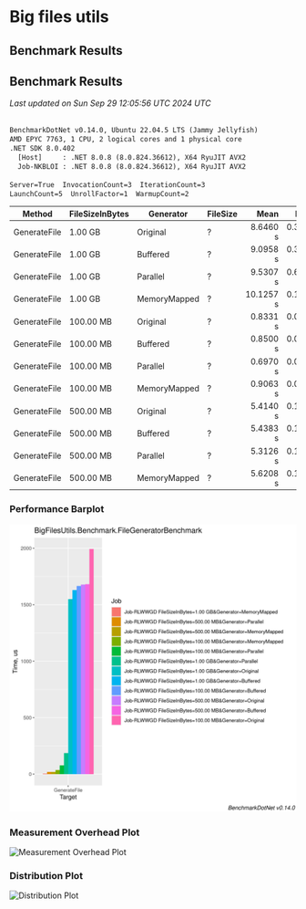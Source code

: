 # Big files utils

## Benchmark Results


<!-- BENCHMARK RESULTS START -->

## Benchmark Results

*Last updated on Sun Sep 29 12:05:56 UTC 2024 UTC*

```

BenchmarkDotNet v0.14.0, Ubuntu 22.04.5 LTS (Jammy Jellyfish)
AMD EPYC 7763, 1 CPU, 2 logical cores and 1 physical core
.NET SDK 8.0.402
  [Host]     : .NET 8.0.8 (8.0.824.36612), X64 RyuJIT AVX2
  Job-NKBLOI : .NET 8.0.8 (8.0.824.36612), X64 RyuJIT AVX2

Server=True  InvocationCount=3  IterationCount=3  
LaunchCount=5  UnrollFactor=1  WarmupCount=2  

```
| Method       | FileSizeInBytes | Generator    | FileSize | Mean      | Error    | StdDev   | StdErr   | Min      | Max       | Median    | Q1       | Q3        | Op/s   | Rank | Gen0        | Gen1        | Gen2        | Allocated  |
|------------- |---------------- |------------- |--------- |----------:|---------:|---------:|---------:|---------:|----------:|----------:|---------:|----------:|-------:|-----:|------------:|------------:|------------:|-----------:|
| GenerateFile | 1.00 GB         | Original     | ?        |  8.6460 s | 0.3693 s | 0.3454 s | 0.0892 s | 8.0517 s |  9.1652 s |  8.5570 s | 8.4111 s |  8.9216 s | 0.1157 |    5 |  19000.0000 |           - |           - | 5992.19 MB |
| GenerateFile | 1.00 GB         | Buffered     | ?        |  9.0958 s | 0.3536 s | 0.3308 s | 0.0854 s | 8.5630 s |  9.6118 s |  9.1639 s | 8.8221 s |  9.3574 s | 0.1099 |    5 | 417333.3333 | 417333.3333 | 417333.3333 | 5122.35 MB |
| GenerateFile | 1.00 GB         | Parallel     | ?        |  9.5307 s | 0.6131 s | 0.5735 s | 0.1481 s | 8.6362 s | 10.8499 s |  9.5743 s | 9.1070 s |  9.8392 s | 0.1049 |    5 |  11666.6667 |   3333.3333 |   2000.0000 | 3712.81 MB |
| GenerateFile | 1.00 GB         | MemoryMapped | ?        | 10.1257 s | 0.1566 s | 0.1465 s | 0.0378 s | 9.9288 s | 10.3881 s | 10.0987 s | 9.9817 s | 10.2265 s | 0.0988 |    5 |  25666.6667 |           - |           - | 8115.34 MB |
| GenerateFile | 100.00 MB       | Original     | ?        |  0.8331 s | 0.0260 s | 0.0244 s | 0.0063 s | 0.7812 s |  0.8718 s |  0.8365 s | 0.8173 s |  0.8479 s | 1.2004 |    2 |   1666.6667 |           - |           - |  585.46 MB |
| GenerateFile | 100.00 MB       | Buffered     | ?        |  0.8500 s | 0.0159 s | 0.0149 s | 0.0038 s | 0.8283 s |  0.8785 s |  0.8468 s | 0.8389 s |  0.8613 s | 1.1764 |    2 |  40666.6667 |  40666.6667 |  40666.6667 |  500.78 MB |
| GenerateFile | 100.00 MB       | Parallel     | ?        |  0.6970 s | 0.0375 s | 0.0351 s | 0.0091 s | 0.6232 s |  0.7475 s |  0.7025 s | 0.6769 s |  0.7212 s | 1.4347 |    1 |   1333.3333 |   1000.0000 |    666.6667 |   364.4 MB |
| GenerateFile | 100.00 MB       | MemoryMapped | ?        |  0.9063 s | 0.0273 s | 0.0255 s | 0.0066 s | 0.8775 s |  0.9817 s |  0.8950 s | 0.8941 s |  0.9108 s | 1.1034 |    3 |   2333.3333 |           - |           - |  792.53 MB |
| GenerateFile | 500.00 MB       | Original     | ?        |  5.4140 s | 0.1120 s | 0.1048 s | 0.0271 s | 5.1821 s |  5.5781 s |  5.3952 s | 5.3574 s |  5.4707 s | 0.1847 |    4 |   9000.0000 |           - |           - | 2926.04 MB |
| GenerateFile | 500.00 MB       | Buffered     | ?        |  5.4383 s | 0.1299 s | 0.1215 s | 0.0314 s | 5.1958 s |  5.6025 s |  5.4470 s | 5.3900 s |  5.5414 s | 0.1839 |    4 | 204666.6667 | 204666.6667 | 204666.6667 | 2501.46 MB |
| GenerateFile | 500.00 MB       | Parallel     | ?        |  5.3126 s | 0.1565 s | 0.1464 s | 0.0378 s | 5.1372 s |  5.6537 s |  5.2432 s | 5.2252 s |  5.3883 s | 0.1882 |    4 |   7333.3333 |   4666.6667 |   2666.6667 | 1820.56 MB |
| GenerateFile | 500.00 MB       | MemoryMapped | ?        |  5.6208 s | 0.1724 s | 0.1612 s | 0.0416 s | 5.1841 s |  5.8446 s |  5.5972 s | 5.5581 s |  5.7009 s | 0.1779 |    4 |  12333.3333 |           - |           - | 3962.74 MB |

### Performance Barplot
![Benchmark Barplot](docs/BigFilesUtils.Benchmark.FileGeneratorBenchmark-barplot.png)

### Measurement Overhead Plot
![Measurement Overhead Plot](docs/*-measurement.png)

### Distribution Plot
![Distribution Plot](docs/*-distribution.png)

<!-- BENCHMARK RESULTS END -->
